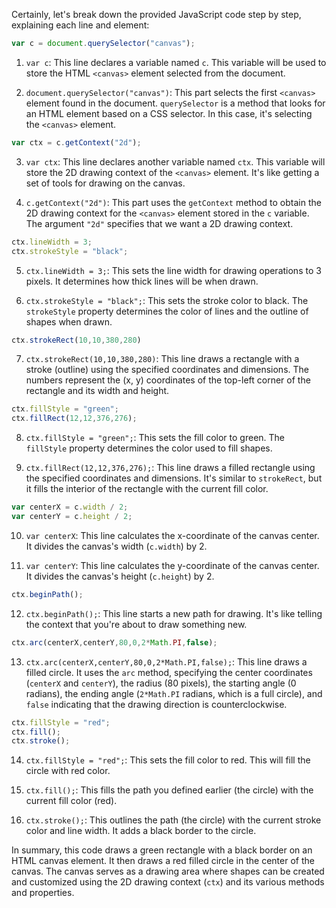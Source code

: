 Certainly, let's break down the provided JavaScript code step by step, explaining each line and element:

```javascript
var c = document.querySelector("canvas");
```

1. `var c`: This line declares a variable named `c`. This variable will be used to store the HTML `<canvas>` element selected from the document.

2. `document.querySelector("canvas")`: This part selects the first `<canvas>` element found in the document. `querySelector` is a method that looks for an HTML element based on a CSS selector. In this case, it's selecting the `<canvas>` element.

```javascript
var ctx = c.getContext("2d");
```

3. `var ctx`: This line declares another variable named `ctx`. This variable will store the 2D drawing context of the `<canvas>` element. It's like getting a set of tools for drawing on the canvas.

4. `c.getContext("2d")`: This part uses the `getContext` method to obtain the 2D drawing context for the `<canvas>` element stored in the `c` variable. The argument `"2d"` specifies that we want a 2D drawing context.

```javascript
ctx.lineWidth = 3;
ctx.strokeStyle = "black";
```

5. `ctx.lineWidth = 3;`: This sets the line width for drawing operations to 3 pixels. It determines how thick lines will be when drawn.

6. `ctx.strokeStyle = "black";`: This sets the stroke color to black. The `strokeStyle` property determines the color of lines and the outline of shapes when drawn.

```javascript
ctx.strokeRect(10,10,380,280)
```

7. `ctx.strokeRect(10,10,380,280)`: This line draws a rectangle with a stroke (outline) using the specified coordinates and dimensions. The numbers represent the (x, y) coordinates of the top-left corner of the rectangle and its width and height.

```javascript
ctx.fillStyle = "green";
ctx.fillRect(12,12,376,276);
```

8. `ctx.fillStyle = "green";`: This sets the fill color to green. The `fillStyle` property determines the color used to fill shapes.

9. `ctx.fillRect(12,12,376,276);`: This line draws a filled rectangle using the specified coordinates and dimensions. It's similar to `strokeRect`, but it fills the interior of the rectangle with the current fill color.

```javascript
var centerX = c.width / 2;
var centerY = c.height / 2;
```

10. `var centerX`: This line calculates the x-coordinate of the canvas center. It divides the canvas's width (`c.width`) by 2.

11. `var centerY`: This line calculates the y-coordinate of the canvas center. It divides the canvas's height (`c.height`) by 2.

```javascript
ctx.beginPath();
```

12. `ctx.beginPath();`: This line starts a new path for drawing. It's like telling the context that you're about to draw something new.

```javascript
ctx.arc(centerX,centerY,80,0,2*Math.PI,false);
```

13. `ctx.arc(centerX,centerY,80,0,2*Math.PI,false);`: This line draws a filled circle. It uses the `arc` method, specifying the center coordinates (`centerX` and `centerY`), the radius (80 pixels), the starting angle (0 radians), the ending angle (`2*Math.PI` radians, which is a full circle), and `false` indicating that the drawing direction is counterclockwise.

```javascript
ctx.fillStyle = "red";
ctx.fill();
ctx.stroke();
```

14. `ctx.fillStyle = "red";`: This sets the fill color to red. This will fill the circle with red color.

15. `ctx.fill();`: This fills the path you defined earlier (the circle) with the current fill color (red).

16. `ctx.stroke();`: This outlines the path (the circle) with the current stroke color and line width. It adds a black border to the circle.

In summary, this code draws a green rectangle with a black border on an HTML canvas element. It then draws a red filled circle in the center of the canvas. The canvas serves as a drawing area where shapes can be created and customized using the 2D drawing context (`ctx`) and its various methods and properties.